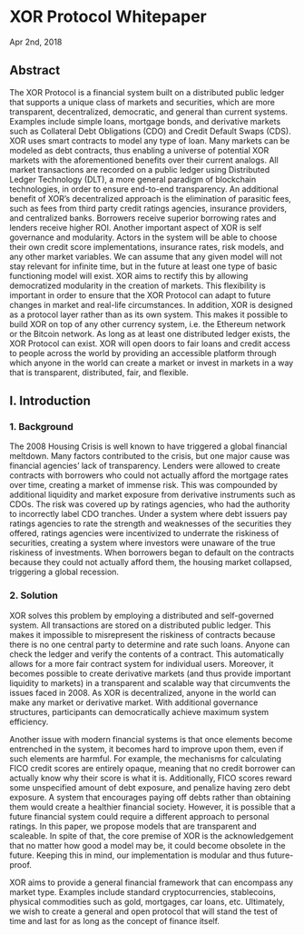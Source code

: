 # XOR Protocol Whitepaper

Apr 2nd, 2018

## Abstract
The XOR Protocol is a financial system built on a distributed public ledger that supports a unique class
of markets and securities, which are more transparent, decentralized, democratic, and general than current
systems. Examples include simple loans, mortgage bonds, and derivative markets such as Collateral Debt
Obligations (CDO) and Credit Default Swaps (CDS). XOR uses smart contracts to model any type of loan.
Many markets can be modeled as debt contracts, thus enabling a universe of potential XOR markets with
the aforementioned benefits over their current analogs. All market transactions are recorded on a public
ledger using Distributed Ledger Technology (DLT), a more general paradigm of blockchain technologies,
in order to ensure end-to-end transparency. An additional benefit of XOR’s decentralized approach is the
elimination of parasitic fees, such as fees from third party credit ratings agencies, insurance providers, and
centralized banks. Borrowers receive superior borrowing rates and lenders receive higher ROI. Another
important aspect of XOR is self governance and modularity. Actors in the system will be able to choose
their own credit score implementations, insurance rates, risk models, and any other market variables. We
can assume that any given model will not stay relevant for infinite time, but in the future at least one type
of basic functioning model will exist. XOR aims to rectify this by allowing democratized modularity in
the creation of markets. This flexibility is important in order to ensure that the XOR Protocol can adapt to
future changes in market and real-life circumstances. In addition, XOR is designed as a protocol layer
rather than as its own system. This makes it possible to build XOR on top of any other currency system,
i.e. the Ethereum network or the Bitcoin network. As long as at least one distributed ledger exists, the
XOR Protocol can exist. XOR will open doors to fair loans and credit access to people across the world
by providing an accessible platform through which anyone in the world can create a market or invest in
markets in a way that is transparent, distributed, fair, and flexible.

## I. Introduction
### 1. Background
The 2008 Housing Crisis is well known to have triggered a global financial meltdown. Many factors
contributed to the crisis, but one major cause was financial agencies’ lack of transparency. Lenders
were allowed to create contracts with borrowers who could not actually afford the mortgage rates
over time, creating a market of immense risk. This was compounded by additional liquidity and
market exposure from derivative instruments such as CDOs. The risk was covered up by ratings
agencies, who had the authority to incorrectly label CDO tranches. Under a system where debt
issuers pay ratings agencies to rate the strength and weaknesses of the securities they offered,
ratings agencies were incentivized to underrate the riskiness of securities, creating a system where
investors were unaware of the true riskiness of investments. When borrowers began to default on
the contracts because they could not actually afford them, the housing market collapsed, triggering
a global recession.

### 2. Solution
XOR solves this problem by employing a distributed and self-governed system. All transactions
are stored on a distributed public ledger. This makes it impossible to misrepresent the riskiness of
contracts because there is no one central party to determine and rate such loans. Anyone can check
the ledger and verify the contents of a contract. This automatically allows for a more fair contract
system for individual users. Moreover, it becomes possible to create derivative markets (and thus
provide important liquidity to markets) in a transparent and scalable way that circumvents the
issues faced in 2008. As XOR is decentralized, anyone in the world can make any market or
derivative market. With additional governance structures, participants can democratically achieve
maximum system efficiency.

Another issue with modern financial systems is that once elements become entrenched in the
system, it becomes hard to improve upon them, even if such elements are harmful. For example,
the mechanisms for calculating FICO credit scores are entirely opaque, meaning that no credit
borrower can actually know why their score is what it is. Additionally, FICO scores reward some
unspecified amount of debt exposure, and penalize having zero debt exposure. A system that
encourages paying off debts rather than obtaining them would create a healthier financial society.
However, it is possible that a future financial system could require a different approach to personal
ratings. In this paper, we propose models that are transparent and scaleable. In spite of that, the
core premise of XOR is the acknowledgement that no matter how good a model may be, it could
become obsolete in the future. Keeping this in mind, our implementation is modular and thus
future-proof.

XOR aims to provide a general financial framework that can encompass any market type.
Examples include standard cryptocurrencies, stablecoins, physical commodities such as gold,
mortgages, car loans, etc. Ultimately, we wish to create a general and open protocol that will stand
the test of time and last for as long as the concept of finance itself.
